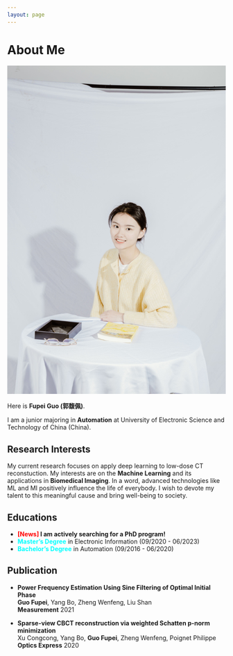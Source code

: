 ```yaml
---
layout: page
---
```


# About Me

<img src="IMG_0316ps.jpg" class="floatpic" width="720">

Here is **Fupei Guo (郭馥佩)**.

I am a junior majoring in **Automation** at University of Electronic Science and Technology of China (China). 


## Research Interests

My current research focuses on apply deep learning to low-dose CT reconstuction. My interests are on the **Machine Learning** and its applications in **Biomedical Imaging**. In a word, advanced technologies like ML and MI positively influence the life of everybody.  I wish to devote my talent to this meaningful cause and bring well-being to society.

## Educations

- **<font color='red'>[News]</font> I am actively searching for a PhD program!**
- **<font color='cyan'>Master’s Degree</font>** in Electronic Information (09/2020 - 06/2023)
- **<font color='cyan'>Bachelor’s Degree</font>** in Automation (09/2016 - 06/2020)

## Publication
* **Power Frequency Estimation Using Sine Filtering of Optimal Initial Phase**\
**Guo Fupei**, Yang Bo, Zheng Wenfeng, Liu Shan\
**Measurement** 2021

* **Sparse-view CBCT reconstruction via weighted Schatten p-norm minimization**\
Xu Congcong, Yang Bo, **Guo Fupei**, Zheng Wenfeng, Poignet Philippe\
**Optics Express** 2020
